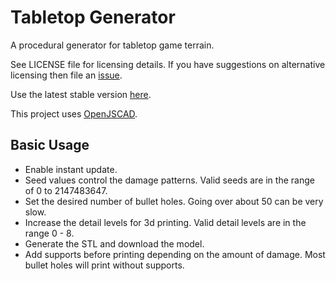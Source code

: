 # Tabletop Generator

A procedural generator for tabletop game terrain.

See LICENSE file for licensing details. If you have suggestions on alternative licensing then file an [issue](https://github.com/eaterofpies/tabletopgenerator/issues).

Use the latest stable version [here](https://eaterofpies.github.io/tabletopgen/).

This project uses [OpenJSCAD](https://github.com/jscad/OpenJSCAD.org).

## Basic Usage

- Enable instant update.
- Seed values control the damage patterns. Valid seeds are in the range of 0 to 2147483647.
- Set the desired number of bullet holes. Going over about 50 can be very slow.
- Increase the detail levels for 3d printing. Valid detail levels are in the range 0 - 8.
- Generate the STL and download the model.
- Add supports before printing depending on the amount of damage. Most bullet holes will print without supports.
